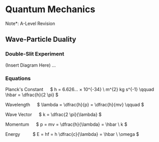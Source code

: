 # Quantum Mechanics
Note*: A-Level Revision

## Wave-Particle Duality

### Double-Slit Experiment
(Insert Diagram Here)
...

### Equations

Planck's Constant &emsp; $ h = 6.626... × 10^{-34} \ m^{2} kg s^{-1}  \qquad \hbar = \dfrac{h}{2 \pi} $


Wavelength &emsp; $ \lambda = \dfrac{h}{p} = \dfrac{h}{mv} \qquad $ 

Wave Vector &emsp; $ k = \dfrac{2 \pi}{\lambda} $

Momentum &emsp; $ p = mv = \dfrac{h}{\lambda} = \hbar \ k $

Energy &emsp; &emsp; $ E = hf = h \dfrac{c}{\lambda} = \hbar \ \omega $
